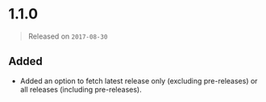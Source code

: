 # 1.1.0

> Released on `2017-08-30`

## Added

- Added an option to fetch latest release only (excluding pre-releases) or all releases (including pre-releases).
